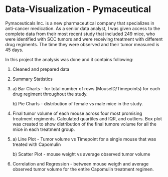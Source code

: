 # Data-Visualization - Pymaceutical 

Pymaceuticals Inc. is a new pharmaceutical company that specializes in anti-cancer medication. As a senior data analyst, I was given access to the complete data from their most recent study that included 249 mice, who were identified with SCC tumors and were receiving treatment with different drug regiments. The time they were observed and their tumor measured is 45 days.

In this project the analysis was done and it contains following:

1. Cleaned and prepared data
2. Summary Statistics
3. a) Bar Charts - for total number of rows (MouseID/Timepoints) for each drug regiment throughout the study.
   
   b) Pie Charts - distribution of female vs male mice in the study.
5. Final tumor volume of each mouse across four most promising treatment regiments. Calculated quartiles and IQR, and outliers. Box plot was 
   created to show distribution of the final tumore volume for all the mice in each treatment group.
6. a) Line Plot - Tumor volume vs Timepoint for a single mouse that was treated with Capomulin
   
   b) Scatter Plot - mouse weight vs average observed tumor volume
8. Correlation and Regression - between mouse weigth and average observed tumor volume for the entire Capomulin treatment regimen.
